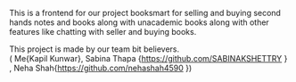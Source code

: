 This is a frontend for our project booksmart for selling and buying second hands notes and books along with unacademic books along with other features like chatting with seller and buying books. 

This project is made by our team bit believers. </br>
( Me{Kapil Kunwar}, Sabina Thapa {https://github.com/SABINAKSHETTRY } , Neha Shah{https://github.com/nehashah4590 })
